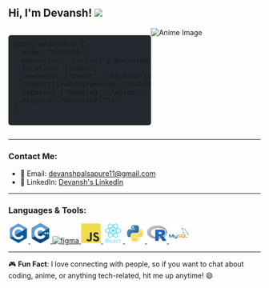 <h2>Hi, I'm Devansh! <img src="https://media.giphy.com/media/mGcNjsfWAjY5AEZNw6/giphy.gif" width="50"></h2>
<div style="display: flex; justify-content: space-between; align-items: flex-start;">
  <pre style="width: 60%; background-color:rgba(36, 41, 47, 1); padding: 10px; border-radius: 5px;">
const devansh = {
  name: "Devansh",
  education: "Currently pursuing a degree in Computer Science",
  location: "India",
  learning: ["React", "Machine Learning", "Data Structures", "Competitive Programming"],
  competitiveProgramming: "Codechef 2*",
  hobbies: ["Reading", "Anime", "Gaming", "Tech Exploring"],
  discord: "Devansh#1234"
}
  </pre>
  <img align="right" src="https://i.pinimg.com/564x/97/cb/a6/97cba6edbe6f76c76b56397cab0bc187.jpg" alt="Anime Image" width="250"/>
</div>


---

### Contact Me:
- 📧 Email: [devanshpalsapure11@gmail.com](mailto:devanshpalsapure11@gmail.com)
- 🔗 LinkedIn: [Devansh's LinkedIn](www.linkedin.com/in/devansh-palsapure-b44851299)

---

### Languages & Tools:
<p align="left">
  <a href="https://www.cprogramming.com/" target="_blank" rel="noreferrer">
    <img src="https://raw.githubusercontent.com/devicons/devicon/master/icons/c/c-original.svg" alt="c" width="40" height="40"/>
  </a>
  <a href="https://www.w3schools.com/cpp/" target="_blank" rel="noreferrer">
    <img src="https://raw.githubusercontent.com/devicons/devicon/master/icons/cplusplus/cplusplus-original.svg" alt="cplusplus" width="40" height="40"/>
  </a>
  <a href="https://www.figma.com/" target="_blank" rel="noreferrer">
    <img src="https://www.vectorlogo.zone/logos/figma/figma-icon.svg" alt="figma" width="40" height="40"/>
  </a>
  <a href="https://developer.mozilla.org/en-US/docs/Web/JavaScript" target="_blank" rel="noreferrer">
    <img src="https://raw.githubusercontent.com/devicons/devicon/master/icons/javascript/javascript-original.svg" alt="javascript" width="40" height="40"/>
  </a>
  <a href="https://reactjs.org/" target="_blank" rel="noreferrer">
    <img src="https://raw.githubusercontent.com/devicons/devicon/master/icons/react/react-original-wordmark.svg" alt="react" width="40" height="40"/>
  </a>
  <a href="https://www.python.org/" target="_blank" rel="noreferrer">
    <img src="https://raw.githubusercontent.com/devicons/devicon/master/icons/python/python-original.svg" alt="python" width="40" height="40"/>
  </a>
  <a href="https://www.r-project.org/" target="_blank" rel="noreferrer">
    <img src="https://raw.githubusercontent.com/devicons/devicon/master/icons/r/r-original.svg" alt="r" width="40" height="40"/>
  </a>
  <a href="https://www.mysql.com/" target="_blank" rel="noreferrer">
    <img src="https://raw.githubusercontent.com/devicons/devicon/master/icons/mysql/mysql-original-wordmark.svg" alt="mysql" width="40" height="40"/>
  </a>
</p>

---

🎮 **Fun Fact**: I love connecting with people, so if you want to chat about coding, anime, or anything tech-related, hit me up anytime! 😄
